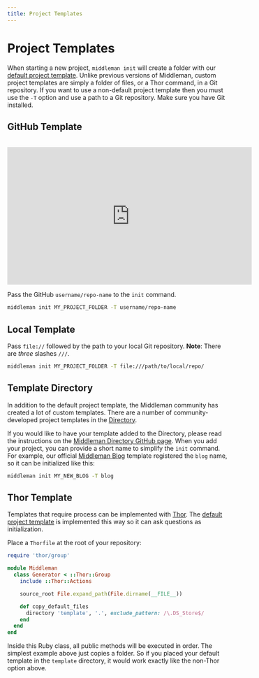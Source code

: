 ```yaml
---
title: Project Templates
---
```


# Project Templates

When starting a new project, `middleman init` will create a folder with our
[default project template]. Unlike previous versions of Middleman, custom
project templates are simply a folder of files, or a Thor command, in a Git
repository. If you want to use a non-default project template then you must use
the `-T` option and use a path to a Git repository. Make sure you have
Git installed.

## GitHub Template

<br><iframe width="560" height="315" src="https://www.youtube.com/embed/EcIUrMTwPI8?rel=0" frameborder="0" allowfullscreen></iframe><br>

Pass the GitHub `username/repo-name` to the `init` command.

```bash
middleman init MY_PROJECT_FOLDER -T username/repo-name
```

## Local Template

Pass `file://` followed by the path to your local Git repository.
**Note**: There are *three* slashes `///`.

```bash
middleman init MY_PROJECT_FOLDER -T file:///path/to/local/repo/
```

## Template Directory

In addition to the default project template, the Middleman community has created
a lot of custom templates. There are a number of community-developed project
templates in the [Directory].

If you would like to have your template added to the Directory, please read the
instructions on the [Middleman Directory GitHub page][directory_github]. When
you add your project, you can provide a short name to simplify the `init`
command. For example, our official [Middleman Blog] template registered the
`blog` name, so it can be initialized like this:

```bash
middleman init MY_NEW_BLOG -T blog
```

## Thor Template

Templates that require process can be implemented with [Thor].
The [default project template] is implemented this way so it can ask questions
as initialization.

Place a `Thorfile` at the root of your repository:

```ruby
require 'thor/group'

module Middleman
  class Generator < ::Thor::Group
    include ::Thor::Actions

    source_root File.expand_path(File.dirname(__FILE__))

    def copy_default_files
      directory 'template', '.', exclude_pattern: /\.DS_Store$/
    end
  end
end
```

Inside this Ruby class, all public methods will be executed in order. The
simplest example above just copies a folder. So if you placed your default
template in the `template` directory, it would work exactly like the non-Thor
option above.

  [default project template]: https://github.com/middleman/middleman-templates-default/
  [Directory]: https://directory.middlemanapp.com/
  [directory_github]: https://github.com/middleman/middleman-directory
  [Middleman Blog]: https://github.com/middleman/middleman-blog
  [Thor]: http://whatisthor.com/
